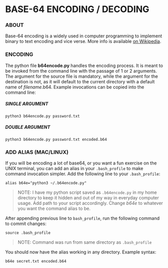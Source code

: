 # BASE-64 ENCODING / DECODING

### ABOUT
Base-64 encoding is a widely used in computer programming to implement binary to text encoding and vice verse. More info is available [on Wikipedia](https://en.wikipedia.org/wiki/Base64).

### ENCODING
The python file **b64encode.py** handles the encoding process. It is meant to be invoked from the command line with the passage of 1 or 2 arguments. The argument for the source file is mandatory, while the argument for the destination is not, as it will default to the current directory with a default name of *filename*.b64. Example invocations can be copied into the command line:

##### SINGLE ARGUMENT
```
python3 b64encode.py password.txt
```
##### DOUBLE ARGUMENT
```
python3 b64encode.py password.txt encoded.b64
```

### ADD ALIAS (MAC/LINUX)

If you will be encoding a lot of base64, or you want a fun exercise on the UNIX terminal, you can add an alias in your `.bash_profile` to make command invocation simpler. Add the following line to your `.bash_profile`:

```
alias b64e="python3 ~/.b64encode.py"
```
> NOTE: I have my python script saved as `.b64encode.py` in my home directory to keep it hidden and out of my way in everyday computer usage. Add path to your script accordingly. Change *b64e* to whatever you want the command alias to be.

After appending previous line to `bash_profile`, run the following command to commit changes:
```
source .bash_profile
```
> NOTE: Command was run from same directory as `.bash_profile`

You should now have the alias working in any directory. Example syntax:
```
b64e secret.txt encoded.b64
```
